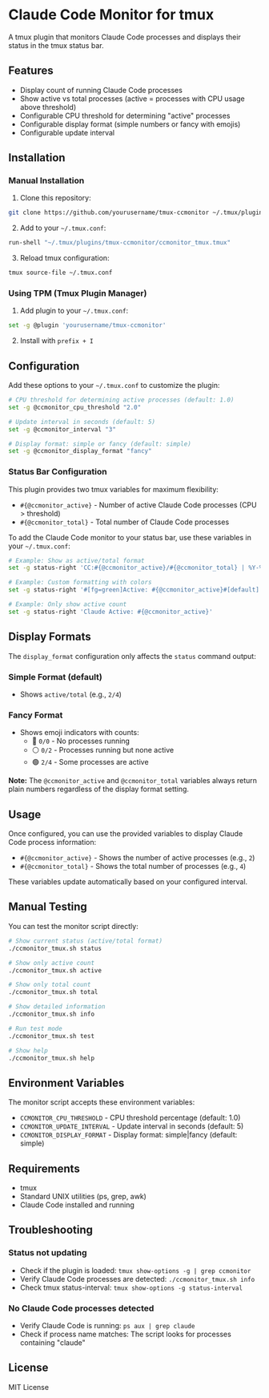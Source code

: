 # Claude Code Monitor for tmux

A tmux plugin that monitors Claude Code processes and displays their status in the tmux status bar.

## Features

- Display count of running Claude Code processes
- Show active vs total processes (active = processes with CPU usage above threshold)
- Configurable CPU threshold for determining "active" processes
- Configurable display format (simple numbers or fancy with emojis)
- Configurable update interval

## Installation

### Manual Installation

1. Clone this repository:
```bash
git clone https://github.com/yourusername/tmux-ccmonitor ~/.tmux/plugins/tmux-ccmonitor
```

2. Add to your `~/.tmux.conf`:
```bash
run-shell "~/.tmux/plugins/tmux-ccmonitor/ccmonitor_tmux.tmux"
```

3. Reload tmux configuration:
```bash
tmux source-file ~/.tmux.conf
```

### Using TPM (Tmux Plugin Manager)

1. Add plugin to your `~/.tmux.conf`:
```bash
set -g @plugin 'yourusername/tmux-ccmonitor'
```

2. Install with `prefix + I`

## Configuration

Add these options to your `~/.tmux.conf` to customize the plugin:

```bash
# CPU threshold for determining active processes (default: 1.0)
set -g @ccmonitor_cpu_threshold "2.0"

# Update interval in seconds (default: 5)
set -g @ccmonitor_interval "3"

# Display format: simple or fancy (default: simple)
set -g @ccmonitor_display_format "fancy"
```

### Status Bar Configuration

This plugin provides two tmux variables for maximum flexibility:
- `#{@ccmonitor_active}` - Number of active Claude Code processes (CPU > threshold)
- `#{@ccmonitor_total}` - Total number of Claude Code processes

To add the Claude Code monitor to your status bar, use these variables in your `~/.tmux.conf`:

```bash
# Example: Show as active/total format
set -g status-right 'CC:#{@ccmonitor_active}/#{@ccmonitor_total} | %Y-%m-%d %H:%M'

# Example: Custom formatting with colors
set -g status-right '#[fg=green]Active: #{@ccmonitor_active}#[default] | Total: #{@ccmonitor_total}'

# Example: Only show active count
set -g status-right 'Claude Active: #{@ccmonitor_active}'
```

## Display Formats

The `display_format` configuration only affects the `status` command output:

### Simple Format (default)
- Shows `active/total` (e.g., `2/4`)

### Fancy Format
- Shows emoji indicators with counts:
  - 🔴 `0/0` - No processes running
  - ⚪ `0/2` - Processes running but none active
  - 🟢 `2/4` - Some processes are active

**Note:** The `@ccmonitor_active` and `@ccmonitor_total` variables always return plain numbers regardless of the display format setting.

## Usage

Once configured, you can use the provided variables to display Claude Code process information:

- `#{@ccmonitor_active}` - Shows the number of active processes (e.g., `2`)
- `#{@ccmonitor_total}` - Shows the total number of processes (e.g., `4`)

These variables update automatically based on your configured interval.

## Manual Testing

You can test the monitor script directly:

```bash
# Show current status (active/total format)
./ccmonitor_tmux.sh status

# Show only active count
./ccmonitor_tmux.sh active

# Show only total count  
./ccmonitor_tmux.sh total

# Show detailed information
./ccmonitor_tmux.sh info

# Run test mode
./ccmonitor_tmux.sh test

# Show help
./ccmonitor_tmux.sh help
```

## Environment Variables

The monitor script accepts these environment variables:

- `CCMONITOR_CPU_THRESHOLD` - CPU threshold percentage (default: 1.0)
- `CCMONITOR_UPDATE_INTERVAL` - Update interval in seconds (default: 5)
- `CCMONITOR_DISPLAY_FORMAT` - Display format: simple|fancy (default: simple)

## Requirements

- tmux
- Standard UNIX utilities (ps, grep, awk)
- Claude Code installed and running

## Troubleshooting

### Status not updating
- Check if the plugin is loaded: `tmux show-options -g | grep ccmonitor`
- Verify Claude Code processes are detected: `./ccmonitor_tmux.sh info`
- Check tmux status-interval: `tmux show-options -g status-interval`

### No Claude Code processes detected
- Verify Claude Code is running: `ps aux | grep claude`
- Check if process name matches: The script looks for processes containing "claude"

## License

MIT License